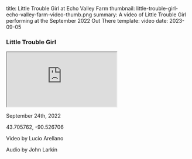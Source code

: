 title: Little Trouble Girl at Echo Valley Farm
thumbnail: little-trouble-girl-echo-valley-farm-video-thumb.png
summary: A video of Little Trouble Girl performing at the September 2022 Out There 
template: video
date: 2023-09-05

### Little Trouble Girl

<div class="ratio ratio-16x9">
  <iframe class="embed-responsive-item" src="https://www.youtube.com/embed/RNZSeMM1eGI?si=P7G20nxiA029FvI8" allowfullscreen></iframe>
</div>

September 24th, 2022 

43.705762, -90.526706 

Video by Lucio Arellano 

Audio by John Larkin